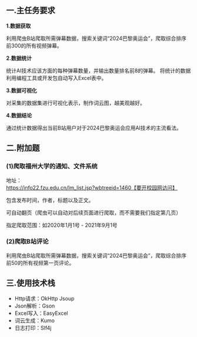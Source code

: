 ## 一.主任务要求
**1.数据获取**

利用爬虫B站爬取所需弹幕数据，搜索关键词“2024巴黎奥运会”，爬取综合排序前300的所有视频弹幕。

**2.数据统计**

统计AI技术应该方面的每种弹幕数量，并输出数量排名前8的弹幕。
将统计的数据利用编程工具或开发包自动写入Excel表中。

**3.数据可视化**

对采集的数据集进行可视化表示，制作词云图，越美观越好。

**4.数据结论**

通过统计数据得出当前B站用户对于2024巴黎奥运会应用AI技术的主流看法。

## 二.附加题

### (1)爬取福州大学的通知、文件系统


地址：https://info22.fzu.edu.cn/lm_list.jsp?wbtreeid=1460【要开校园网访问】

包含发布时间，作者，标题以及正文。

可自动翻页（爬虫可以自动对后续页面进行爬取，而不需要我们指定第几页）

指定爬取范围：如2020年1月1号 - 2021年9月1号

### (2)爬取B站评论

利用爬虫B站爬取所需弹幕数据，搜索关键词“2024巴黎奥运会”，爬取综合排序前50的所有视频第一页评论。

## 三.使用技术栈

* Http请求：OkHttp Jsoup
* Json解析：Gson
* Excel写入：EasyExcel
* 词云生成：Kumo
* 日志打印：Slf4j

